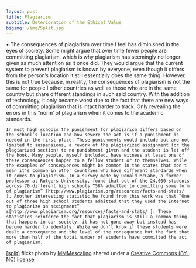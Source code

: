```yaml
---
layout: post
title: Plagiarism
subtitle: Deterioration of the Ethical Value
bigimg: /img/Split.jpg
---
```



•    The consequences of plagiarism over time I feel has diminished in the eyes of society. Some might argue that over time fewer people are committing plagiarism, which is why plagiarism has seemingly no longer given as much attention as it once did. They would argue that the current system to prevent plagiarism is known by everyone, even though it differs from the person’s location it still essentially does the same thing. However, this is not true because, in reality, the consequences of plagiarism is not the same for people I other countries as well as those who are in the same country but share different standings in such said country. With the addition of technology, it only became worst due to the fact that there are new ways of committing plagiarism that is intact harder to track. Only revealing the errors in this “norm’ of plagiarism when it comes to the academic standards. 

    In most high schools the punishment for plagiarism differs based on the school’s location and how severe the act is if a punishment is needed in the first place. These punishments would include but are not limited to suspensions, a rework of the plagiarized assignment (or the plagiarized section) to no punishment given and the student is let off the hook. Many people, myself included, have witness at least one of these consequences happen to a fellow student or to themselves. While the examples of consequences might be common in the states that don't mean it's common in other countries who have different standards when it comes to plagiarism. In a survey made by Donald McCabe, a former professor at Rutgers University, found that out of the 24,000 students across 70 different high schools “58% admitted to committing some form of plagiarism” [http://www.plagiarism.org/resources/facts-and-stats/ ]. Another interesting statistic he found from this work was that “One out of three high school students admitted that they used the Internet to plagiarize an assignment” s[http://www.plagiarism.org/resources/facts-and-stats/ ]. These statistics reinforce the fact that plagiarism is still a common thing that happens in our society, it has not gone away but instead has become harder to identify. While we don’t know if these students were dealt a consequence and the level of the consequence but the fact that more than half of the total number of students have committed the act of plagiarism.  









































<a title="[split]" href="https://flickr.com/photos/antebellum/7846046204">[split]</a> flickr photo by <a href="https://flickr.com/people/antebellum">MMMescalino</a> shared under a <a href="https://creativecommons.org/licenses/by-nc/2.0/">Creative Commons (BY-NC) license</a> </small>
